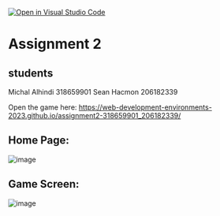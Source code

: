 [![Open in Visual Studio Code](https://classroom.github.com/assets/open-in-vscode-718a45dd9cf7e7f842a935f5ebbe5719a5e09af4491e668f4dbf3b35d5cca122.svg)](https://classroom.github.com/online_ide?assignment_repo_id=10810146&assignment_repo_type=AssignmentRepo)

# Assignment 2

## students
Michal Alhindi 318659901
Sean Hacmon 206182339

Open the game here: https://web-development-environments-2023.github.io/assignment2-318659901_206182339/

## Home Page:
![image](https://github.com/user-attachments/assets/b3f9c3d8-3a3f-422c-972e-428da007ef63)

## Game Screen:
![image](https://github.com/user-attachments/assets/9afcd912-1b70-4ca7-b861-0ec56716457a)




